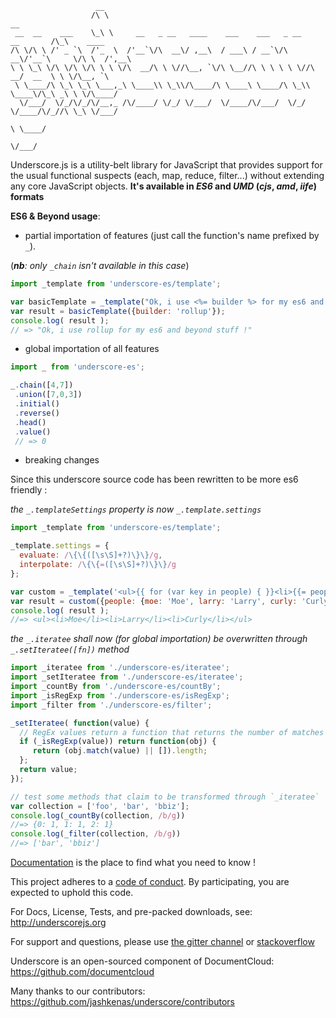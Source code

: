                        __
                      /\ \                                                         __
     __  __    ___    \_\ \     __   _ __   ____    ___    ___   _ __    __       /\_\    ____
    /\ \/\ \ /' _ `\  /'_  \  /'__`\/\  __\/ ,__\  / ___\ / __`\/\  __\/'__`\     \/\ \  /',__\
    \ \ \_\ \/\ \/\ \/\ \ \ \/\  __/\ \ \//\__, `\/\ \__//\ \ \ \ \ \//\  __/  __  \ \ \/\__, `\
     \ \____/\ \_\ \_\ \___,_\ \____\\ \_\\/\____/\ \____\ \____/\ \_\\ \____\/\_\ _\ \ \/\____/
      \/___/  \/_/\/_/\/__,_ /\/____/ \/_/ \/___/  \/____/\/___/  \/_/ \/____/\/_//\ \_\ \/___/
                                                                                  \ \____/
                                                                                   \/___/

Underscore.js is a utility-belt library for JavaScript that provides
support for the usual functional suspects (each, map, reduce, filter...)
without extending any core JavaScript objects. 
**It's available in _ES6_ and _UMD_ (_cjs_, _amd_, _iife_) formats**

**ES6 & Beyond usage**:

- partial importation of features (just call the function's name prefixed by `_`).

 (*__nb__: only `_chain` isn't available in this case*)

 ```js
import _template from 'underscore-es/template';

 var basicTemplate = _template("Ok, i use <%= builder %> for my es6 and beyond stuff !");
 var result = basicTemplate({builder: 'rollup'});
 console.log( result ); 
 // => "Ok, i use rollup for my es6 and beyond stuff !"
 ```
- global importation of all features

 ```js
 import _ from 'underscore-es';
 
 _.chain([4,7])
  .union([7,0,3])
  .initial()
  .reverse()
  .head()
  .value()
  // => 0
 ```
- breaking changes

 Since this underscore source code has been rewritten to be more es6 friendly :
 
 *the `_.templateSettings` property is now `_.template.settings`*
 
 ```js
 import _template from 'underscore-es/template';
 
 _template.settings = {
   evaluate: /\{\{([\s\S]+?)\}\}/g,
   interpolate: /\{\{=([\s\S]+?)\}\}/g
 };

 var custom = _template('<ul>{{ for (var key in people) { }}<li>{{= people[key] }}</li>{{ } }}</ul>');
 var result = custom({people: {moe: 'Moe', larry: 'Larry', curly: 'Curly'}});
 console.log( result );
 //=> <ul><li>Moe</li><li>Larry</li><li>Curly</li></ul>
 ```
 *the `_.iteratee` shall now (for global importation) be overwritten through `_.setIteratee([fn])` method*
 ```js
 import _iteratee from './underscore-es/iteratee';
 import _setIteratee from './underscore-es/iteratee';
 import _countBy from './underscore-es/countBy';
 import _isRegExp from './underscore-es/isRegExp';
 import _filter from './underscore-es/filter';
 
 _setIteratee( function(value) {
   // RegEx values return a function that returns the number of matches
   if (_isRegExp(value)) return function(obj) {
      return (obj.match(value) || []).length;
   };
   return value;
 });

 // test some methods that claim to be transformed through `_iteratee`
 var collection = ['foo', 'bar', 'bbiz'];
 console.log(_countBy(collection, /b/g))
 //=> {0: 1, 1: 1, 2: 1}
 console.log(_filter(collection, /b/g))
 //=> ['bar', 'bbiz']
 ```
 
[Documentation](https://tnga.github.io/underscore-es) is the place to find what you need to know !

This project adheres to a [code of conduct](CODE_OF_CONDUCT.md). By participating, you are expected to uphold this code.

For Docs, License, Tests, and pre-packed downloads, see:
http://underscorejs.org

For support and questions, please use
[the gitter channel](https://gitter.im/jashkenas/underscore)
or [stackoverflow](http://stackoverflow.com/search?q=underscore.js)

Underscore is an open-sourced component of DocumentCloud:
https://github.com/documentcloud

Many thanks to our contributors:
https://github.com/jashkenas/underscore/contributors
